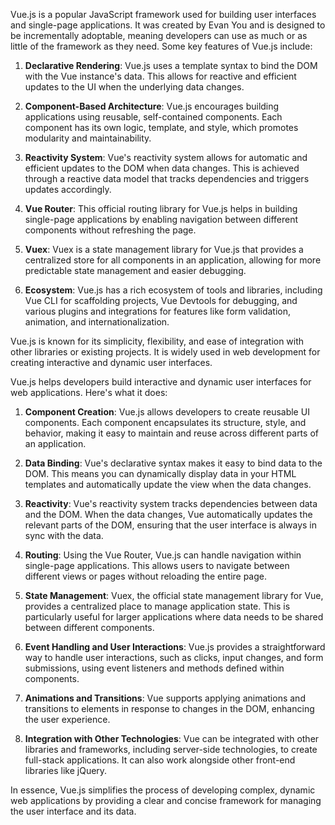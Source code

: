 Vue.js is a popular JavaScript framework used for building user interfaces and single-page applications. It was created by Evan You and is designed to be incrementally adoptable, meaning developers can use as much or as little of the framework as they need. Some key features of Vue.js include:

1. **Declarative Rendering**: Vue.js uses a template syntax to bind the DOM with the Vue instance's data. This allows for reactive and efficient updates to the UI when the underlying data changes.

2. **Component-Based Architecture**: Vue.js encourages building applications using reusable, self-contained components. Each component has its own logic, template, and style, which promotes modularity and maintainability.

3. **Reactivity System**: Vue's reactivity system allows for automatic and efficient updates to the DOM when data changes. This is achieved through a reactive data model that tracks dependencies and triggers updates accordingly.

4. **Vue Router**: This official routing library for Vue.js helps in building single-page applications by enabling navigation between different components without refreshing the page.

5. **Vuex**: Vuex is a state management library for Vue.js that provides a centralized store for all components in an application, allowing for more predictable state management and easier debugging.

6. **Ecosystem**: Vue.js has a rich ecosystem of tools and libraries, including Vue CLI for scaffolding projects, Vue Devtools for debugging, and various plugins and integrations for features like form validation, animation, and internationalization.

Vue.js is known for its simplicity, flexibility, and ease of integration with other libraries or existing projects. It is widely used in web development for creating interactive and dynamic user interfaces.

Vue.js helps developers build interactive and dynamic user interfaces for web applications. Here's what it does:

1. **Component Creation**: Vue.js allows developers to create reusable UI components. Each component encapsulates its structure, style, and behavior, making it easy to maintain and reuse across different parts of an application.

2. **Data Binding**: Vue's declarative syntax makes it easy to bind data to the DOM. This means you can dynamically display data in your HTML templates and automatically update the view when the data changes.

3. **Reactivity**: Vue's reactivity system tracks dependencies between data and the DOM. When the data changes, Vue automatically updates the relevant parts of the DOM, ensuring that the user interface is always in sync with the data.

4. **Routing**: Using the Vue Router, Vue.js can handle navigation within single-page applications. This allows users to navigate between different views or pages without reloading the entire page.

5. **State Management**: Vuex, the official state management library for Vue, provides a centralized place to manage application state. This is particularly useful for larger applications where data needs to be shared between different components.

6. **Event Handling and User Interactions**: Vue.js provides a straightforward way to handle user interactions, such as clicks, input changes, and form submissions, using event listeners and methods defined within components.

7. **Animations and Transitions**: Vue supports applying animations and transitions to elements in response to changes in the DOM, enhancing the user experience.

8. **Integration with Other Technologies**: Vue can be integrated with other libraries and frameworks, including server-side technologies, to create full-stack applications. It can also work alongside other front-end libraries like jQuery.

In essence, Vue.js simplifies the process of developing complex, dynamic web applications by providing a clear and concise framework for managing the user interface and its data.